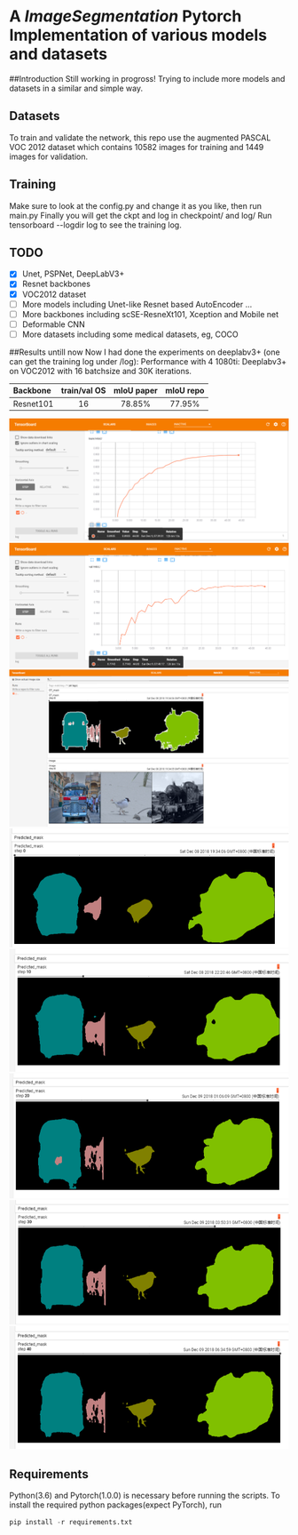 
# A *ImageSegmentation* Pytorch Implementation of various models and datasets


##Introduction
Still working in progross!
Trying to include more models and datasets in a similar and simple way.


## Datasets
To train and validate the network, this repo use the augmented PASCAL VOC 2012 dataset which contains 10582 images for training and 1449 images for validation.

## Training
Make sure to look at the config.py and change it as you like, then run main.py
Finally you will get the ckpt and log in checkpoint/ and log/
Run tensorboard --logdir log to see the training log.

## TODO
- [x] Unet, PSPNet, DeepLabV3+
- [x] Resnet backbones
- [x] VOC2012 dataset
- [ ] More models including Unet-like Resnet based AutoEncoder ...
- [ ] More backbones including scSE-ResneXt101, Xception and Mobile net
- [ ] Deformable CNN
- [ ] More datasets including some medical datasets, eg, COCO

##Results untill now
Now I had done the experiments on deeplabv3+ (one can get the training log under /log):
Performance with 4 1080ti:
Deeplabv3+ on VOC2012 with 16 batchsize and 30K iterations.

| Backbone | train/val OS| mIoU paper| mIoU repo|
| :--------| :----------:|:---------:|:--------:|
| Resnet101|      16     |  78.85%   |  77.95%  |

![Results](pictures/train_miou.png)
![Results](pictures/val_miou.png)
![Results](pictures/r1.png)
![Results](pictures/r01.png)
![Results](pictures/r02.png)
![Results](pictures/r03.png)
![Results](pictures/r04.png)
![Results](pictures/r05.png)

## Requirements
Python(3.6) and Pytorch(1.0.0) is necessary before running the scripts.
To install the required python packages(expect PyTorch), run
```python
pip install -r requirements.txt
```